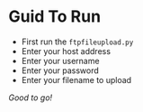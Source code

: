 # Guid To Run

 - First run the `ftpfileupload.py`
 - Enter your host address
 - Enter your username
 - Enter your password
 - Enter your filename to upload


*Good to go!*


